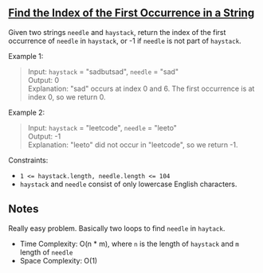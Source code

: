 ## [Find the Index of the First Occurrence in a String](https://leetcode.com/problems/find-the-index-of-the-first-occurrence-in-a-string/description/)

Given two strings `needle` and `haystack`, return the index of the first occurrence of `needle` in `haystack`, or -1 if `needle` is not part of `haystack`.

Example 1:

> Input: `haystack` = "sadbutsad", `needle` = "sad"\
> Output: 0\
> Explanation: "sad" occurs at index 0 and 6. The first occurrence is at index 0, so we return 0.

Example 2:

> Input: `haystack` = "leetcode", `needle` = "leeto"\
> Output: -1\
> Explanation: "leeto" did not occur in "leetcode", so we return -1.

Constraints:

- `1 <= haystack.length, needle.length <= 104`
- `haystack` and `needle` consist of only lowercase English characters.

## Notes

Really easy problem. Basically two loops to find `needle` in `haytack`.

- Time Complexity: O(n \* m), where `n` is the length of `haystack` and `m` length of `needle`
- Space Complexity: O(1)
